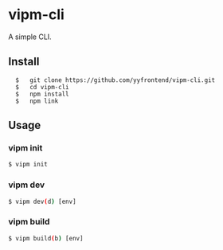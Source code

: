 vipm-cli
==========================

A simple CLI.

## Install

```
  $   git clone https://github.com/yyfrontend/vipm-cli.git
  $   cd vipm-cli
  $   npm install
  $   npm link
```

## Usage

### vipm init

``` bash
$ vipm init
```

### vipm dev

``` bash
$ vipm dev(d) [env]
```

### vipm build

``` bash
$ vipm build(b) [env]
```
